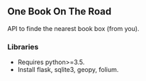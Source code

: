 ## One Book On The Road
API to finde the nearest book box (from you).

### Libraries
* Requires python>=3.5.
* Install flask, sqlite3, geopy, folium.
